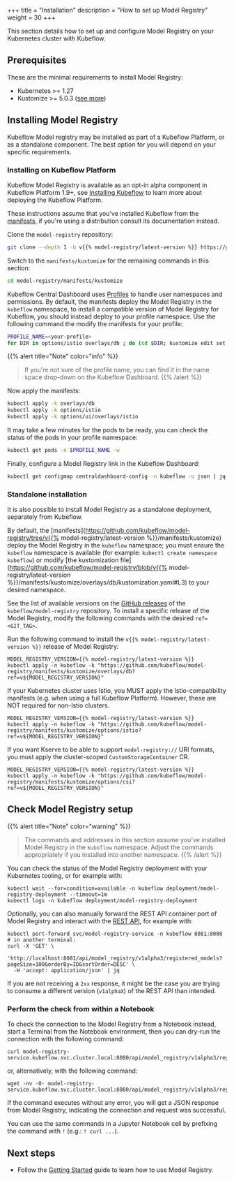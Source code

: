 +++
title = "Installation"
description = "How to set up Model Registry"
weight = 30
+++

This section details how to set up and configure Model Registry on your Kubernetes cluster with Kubeflow.

## Prerequisites

These are the minimal requirements to install Model Registry:

- Kubernetes >= 1.27
- Kustomize >= 5.0.3 ([see more](https://github.com/kubeflow/manifests/issues/2388))

<a id="model-registry-install"></a>

## Installing Model Registry

Kubeflow Model registry may be installed as part of a Kubeflow Platform, or as a standalone component.
The best option for you will depend on your specific requirements.

### Installing on Kubeflow Platform

Kubeflow Model Registry is available as an opt-in alpha component in Kubeflow Platform 1.9+, see [Installing Kubeflow](/docs/started/installing-kubeflow/) to learn more about deploying the Kubeflow Platform.

These instructions assume that you've installed Kubeflow from the [manifests](https://github.com/kubeflow/manifests/), if you're using a distribution consult its documentation instead.

Clone the `model-registry` repository:

```sh
git clone --depth 1 -b v{{% model-registry/latest-version %}} https://github.com/kubeflow/model-registry.git
```

Switch to the `manifests/kustomize` for the remaining commands in this section:

```sh
cd model-registry/manifests/kustomize
```

Kubeflow Central Dashboard uses [Profiles](/docs/components/central-dash/profiles/) to handle user namespaces and permissions. By default, the manifests deploy the Model Registry in the `kubeflow` namespace, to install a compatible version of Model Registry for Kubeflow, you should instead deploy to your profile namespace. Use the following command the modify the manifests for your profile:

```sh
PROFILE_NAME=<your-profile>
for DIR in options/istio overlays/db ; do (cd $DIR; kustomize edit set namespace $PROFILE_NAME); done
```

{{% alert title="Note" color="info" %}}
> If you're not sure of the profile name, you can find it in the name space drop-down on the Kubeflow Dashboard.
{{% /alert %}}

Now apply the manifests:

```sh
kubectl apply -k overlays/db
kubectl apply -k options/istio
kubectl apply -k options/ui/overlays/istio
```

It may take a few minutes for the pods to be ready, you can check the status of the pods in your profile namespace:

```sh
kubectl get pods -n $PROFILE_NAME -w
```

Finally, configure a Model Registry link in the Kubeflow Dashboard:

```sh
kubectl get configmap centraldashboard-config -n kubeflow -o json | jq '.data.links |= (fromjson | .menuLinks += [{"icon": "assignment", "link": "/model-registry/", "text": "Model Registry", "type": "item"}] | tojson)' | kubectl apply -f - -n kubeflow
```

### Standalone installation

It is also possible to install Model Registry as a standalone deployment, separately from Kubeflow.

By default, the [manifests](https://github.com/kubeflow/model-registry/tree/v{{% model-registry/latest-version %}}/manifests/kustomize) deploy the Model Registry in the `kubeflow` namespace;
you must ensure the `kubeflow` namespace is available (for example: `kubectl create namespace kubeflow`)
or modify [the kustomization file](https://github.com/kubeflow/model-registry/blob/v{{% model-registry/latest-version %}}/manifests/kustomize/overlays/db/kustomization.yaml#L3) to your desired namespace.

See the list of available versions on the [GitHub releases](https://github.com/kubeflow/model-registry/releases) of the `kubeflow/model-registry` repository. To install a specific release of the Model Registry, modify the following commands with the desired `ref=<GIT_TAG>`.

Run the following command to install the `v{{% model-registry/latest-version %}}` release of Model Registry:

```shell
MODEL_REGISTRY_VERSION={{% model-registry/latest-version %}}
kubectl apply -n kubeflow -k "https://github.com/kubeflow/model-registry/manifests/kustomize/overlays/db?ref=v${MODEL_REGISTRY_VERSION}"
```

If your Kubernetes cluster uses Istio, you MUST apply the Istio-compatibility manifests (e.g. when using a full Kubeflow Platform). However, these are NOT required for non-Istio clusters.

```shell
MODEL_REGISTRY_VERSION={{% model-registry/latest-version %}}
kubectl apply -n kubeflow -k "https://github.com/kubeflow/model-registry/manifests/kustomize/options/istio?ref=v${MODEL_REGISTRY_VERSION}"
```

If you want Kserve to be able to support `model-registry://` URI formats, you must apply the cluster-scoped `CustomStorageContainer` CR.

```shell
MODEL_REGISTRY_VERSION={{% model-registry/latest-version %}}
kubectl apply -n kubeflow -k "https://github.com/kubeflow/model-registry/manifests/kustomize/options/csi?ref=v${MODEL_REGISTRY_VERSION}"
```

## Check Model Registry setup

{{% alert title="Note" color="warning" %}}
> The commands and addresses in this section assume you've installed
> Model Registry in the `kubeflow` namespace. Adjust the commands appropriately
> if you installed into another namespace.
{{% /alert %}}

You can check the status of the Model Registry deployment with your Kubernetes tooling, or for example with:

```shell
kubectl wait --for=condition=available -n kubeflow deployment/model-registry-deployment --timeout=1m
kubectl logs -n kubeflow deployment/model-registry-deployment
```

Optionally, you can also manually forward the REST API container port of Model Registry and interact with the [REST API](reference/rest-api),
for example with:
```shell
kubectl port-forward svc/model-registry-service -n kubeflow 8081:8080
# in another terminal:
curl -X 'GET' \
  'http://localhost:8081/api/model_registry/v1alpha3/registered_models?pageSize=100&orderBy=ID&sortOrder=DESC' \
  -H 'accept: application/json' | jq
```

If you are not receiving a `2xx` response, it might be the case you are trying to consume a different version (`v1alphaX`) of the REST API than intended.

### Perform the check from within a Notebook

To check the connection to the Model Registry from a Notebook instead, start a Terminal from the Notebook environment, then you can dry-run the connection with the following command:

```shell
curl model-registry-service.kubeflow.svc.cluster.local:8080/api/model_registry/v1alpha3/registered_models
```

or, alternatively, with the following command:

```shell
wget -nv -O- model-registry-service.kubeflow.svc.cluster.local:8080/api/model_registry/v1alpha3/registered_models
```

If the command executes without any error, you will get a JSON response from Model Registry, indicating the connection and request was successful.

You can use the same commands in a Jupyter Notebook cell by prefixing the command with `!` (e.g.: `! curl ...`).

## Next steps

- Follow the [Getting Started](getting-started.md) guide to learn how to use Model Registry.
